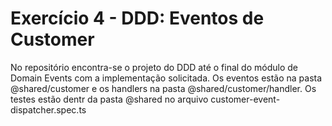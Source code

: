 # Exercício 4 - DDD: Eventos de Customer

No repositório encontra-se o projeto do DDD até o final do módulo de Domain Events com a implementação solicitada.
Os eventos estão na pasta @shared/customer e os handlers na pasta @shared/customer/handler.
Os testes estão dentr da pasta @shared no arquivo customer-event-dispatcher.spec.ts